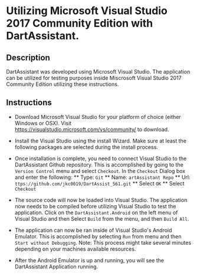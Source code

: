 #  Utilizing Microsoft Visual Studio 2017 Community Edition with DartAssistant.

## Description

DartAssistant was developed using Microsoft Visual Studio.  The application can be utilized for testing purposes inside Miscrosoft Visual Studio 2017 Community Edition utilizing these instructions.

## Instructions
* Download Microsoft Visual Studio for your platform of choice (either Windows or OSX).  Visit https://visualstudio.microsoft.com/vs/community/ to download.

* Install the Visual Studio using the install Wizard.  Make sure at least the following packages are selected during the install process.

* Once installation is complete, you need to connect Visual Studio to the DartAssistant Github repository.  This is accomplished by going to the `Version Control` menu and select `Checkout`.  In the `Checkout` Dialog box and enter the following:
** Type: `Git`
** Name: `artAssistant Repo`
** Url: `ttps://github.com/jkc0019/DartAssist_561.git`
** Select `OK`
** Select `Checkout`

* The source code will now be loaded into Visual Studio.  The application now needs to be compiled before utilizing Visual Studio to test the application.  Click on the `DartAssistant.Android` on the left menu of Visual Studio and then Select `Build` from the menu, and then `Build All`.  

* The application can now be ran inside of Visual Studio's Android Emulator.  This is accomplished by selecting `Run` from menu and then `Start without Debugging`.  Note: This process might take several minutes depending on your machines available resources.

* After the Android Emulator is up and running, you will see the DartAssistant Application running.
